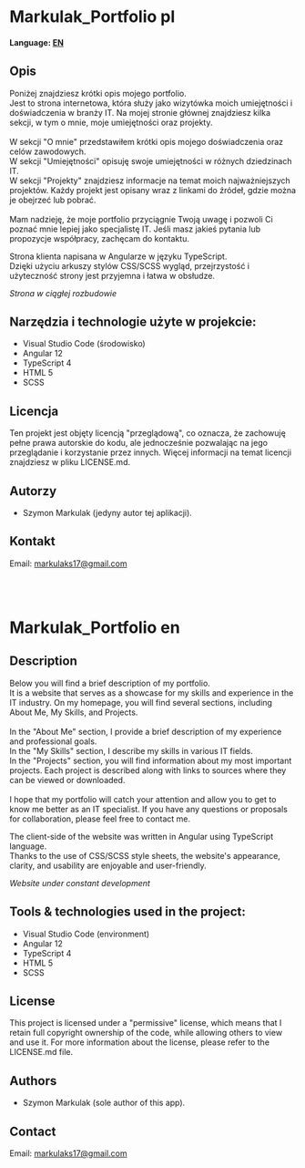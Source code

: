 # Markulak_Portfolio pl
<h4>Language: <a href="#en">EN</a></h4>

<h2>Opis</h2>
<p>Poniżej znajdziesz krótki opis mojego portfolio.
</br> 
Jest to strona internetowa, która służy jako wizytówka moich umiejętności i doświadczenia w branży IT. 
Na mojej stronie głównej znajdziesz kilka sekcji, w tym o mnie, moje umiejętności oraz projekty.
</br></br>
W sekcji "O mnie" przedstawiłem krótki opis mojego doświadczenia oraz celów zawodowych.
</br>
W sekcji "Umiejętności" opisuję swoje umiejętności w różnych dziedzinach IT.
</br>
W sekcji "Projekty" znajdziesz informacje na temat moich najważniejszych projektów.
Każdy projekt jest opisany wraz z linkami do źródeł, gdzie można je obejrzeć lub pobrać. 
</br></br>
Mam nadzieję, że moje portfolio przyciągnie Twoją uwagę i pozwoli Ci poznać mnie lepiej jako specjalistę IT. 
Jeśli masz jakieś pytania lub propozycje współpracy, zachęcam do kontaktu.</p>

<p>Strona klienta napisana w Angularze w języku TypeScript.
<br>
Dzięki użyciu arkuszy stylów CSS/SCSS wygląd, przejrzystość i użyteczność strony jest przyjemna i łatwa w obsłudze.</p>

*Strona w ciągłej rozbudowie*

## Narzędzia i technologie użyte w projekcie:
- Visual Studio Code (środowisko)
- Angular 12
- TypeScript 4
- HTML 5
- SCSS

<h2>Licencja</h2>
<p>Ten projekt jest objęty licencją "przeglądową", co oznacza, że zachowuję pełne prawa autorskie do kodu, ale jednocześnie pozwalając na jego przeglądanie i korzystanie przez innych. Więcej informacji na temat licencji znajdziesz w pliku LICENSE.md.</p>

<h2>Autorzy</h2>
<p>
    <ul><li>Szymon Markulak (jedyny autor tej aplikacji).</li></ul>
</p>

<h2>Kontakt</h2>
<p>Email: <a href="mailto:markulaks17@gmail.com">markulaks17@gmail.com</a></p>
</br></br>

<h1 id="en">Markulak_Portfolio en</h1>

<h2>Description</h2>
<p>Below you will find a brief description of my portfolio.
</br>
It is a website that serves as a showcase for my skills and experience in the IT industry.
On my homepage, you will find several sections, including About Me, My Skills, and Projects.
</br></br>
In the "About Me" section, I provide a brief description of my experience and professional goals.
</br>
In the "My Skills" section, I describe my skills in various IT fields.
</br>
In the "Projects" section, you will find information about my most important projects.
Each project is described along with links to sources where they can be viewed or downloaded.
</br></br>
I hope that my portfolio will catch your attention and allow you to get to know me better as an IT specialist.
If you have any questions or proposals for collaboration, please feel free to contact me.</p>

<p>The client-side of the website was written in Angular using TypeScript language.
<br>
Thanks to the use of CSS/SCSS style sheets, the website's appearance, clarity, and usability are enjoyable and user-friendly.</p>

*Website under constant development*

## Tools & technologies used in the project:
- Visual Studio Code (environment)
- Angular 12
- TypeScript 4
- HTML 5
- SCSS

<h2>License</h2>
<p>This project is licensed under a "permissive" license, which means that I retain full copyright ownership of the code, while allowing others to view and use it. For more information about the license, please refer to the LICENSE.md file.</p>

<h2>Authors</h2>
<p>
    <ul><li>Szymon Markulak (sole author of this app).</li></ul>
</p>

<h2>Contact</h2>
<p>Email: <a href="mailto:markulaks17@gmail.com">markulaks17@gmail.com</a></p>
